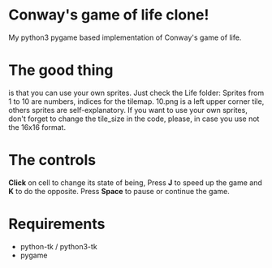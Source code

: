 # Conway's game of life clone!
My python3 pygame based implementation of Conway's game of life. 

# The good thing

is that you can use your own sprites. Just check the Life folder: Sprites from 1 to 10 are numbers, indices for the tilemap. 10.png is a left upper corner tile, others sprites are self-explanatory. If you want to use your own sprites, don't forget to change the tile_size in the code, please, in case you use not the 16x16 format.

# The controls

**Click** on cell to change its state of being,
Press **J** to speed up the game and **K** to do the opposite.
Press **Space** to pause or continue the game.

# Requirements

- python-tk / python3-tk
- pygame

